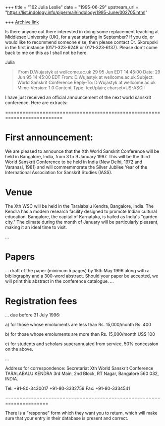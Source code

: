 +++
title = "162 Julia Leslie"
date = "1995-06-29"
upstream_url = "https://list.indology.info/pipermail/indology/1995-June/002705.html"

+++
[Archive link](https://list.indology.info/pipermail/indology/1995-June/002705.html)

Is there anyone out there interested in doing some replacement teaching at
Middlesex University (UK), for a year starting in September? If you do, or
would like to recommend someone else, then please contact Dr. Skorupski in
the first instance (0171-323-6248 or 0171-323-6137). Please don't come back
to me on this as I shall not be here.

Julia



> From D.Wujastyk at wellcome.ac.uk 29 95 Jun EDT 14:45:00
Date: 29 Jun 95 14:45:00 EDT
From: D.Wujastyk at wellcome.ac.uk
Subject: World Sanskrit Conference
Reply-To: D.Wujastyk at wellcome.ac.uk
Mime-Version: 1.0
Content-Type: text/plain; charset=US-ASCII

I have just received an official announcement of the next world sanskrit 
conference.  Here are extracts:

==========================================================================

First announcement:
=================

We are pleased to announce that the Xth World Sanskrit Conference will be 
held in Bangalore, India, from 3 to 9 January 1997.  This will be the third 
World Sanskrit Conference to be held in India (New Delhi, 1972 and Varanasi, 
1981) and will commemmorate the Silver Jubilee Year of the International 
Association for Sanskrit Studies (IASS).

Venue
=====

The Xth WSC will be held in the Taralabalu Kendra, Bangalore, India.  The 
Kendra has a modern research facility designed to promote Indian cultural 
education.  Bangalore, the capital of Karnataka, is hailed as India's 
"garden city."  The climate during the month of January will be particularly 
pleasant, making it an ideal time to visit.

...

Papers
======

... draft of the paper (minimum 5 pages) by 15th May 1996 along with a 
bibliography and a 300-word abstract.  Should your paper be accepted, we 
will print this abstract in the conference catalogue.  ...

Registration fees
==============

... due before 31 July 1996:

a)  for those whose emoluments are less than Rs. 15,000/month     Rs. 400

b)  for those whose emoluments are more than Rs. 15,000/month   US$ 100

c) for students and scholars superannuated from service, 50% concession on 
the above.

...

Address for correspondence:
Secretariat
Xth World Sanskrit Conference
TARALABALU KENDRA
3rd Main, 2nd Block, RT Nagar,
Bangalore 560 032,
INDIA.

Tel: +91-80-3430017
       +91-80-3332759
Fax: +91-80-3334541

=====================================================================

There is a "response" form which they want you to return, which will make 
sure that your entry in their database is present and correct.





